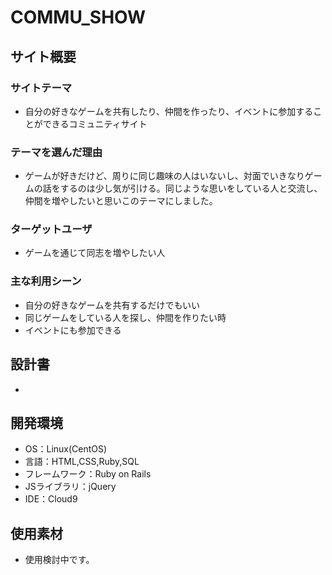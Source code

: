 # COMMU_SHOW

## サイト概要
### サイトテーマ
* 自分の好きなゲームを共有したり、仲間を作ったり、イベントに参加することができるコミュニティサイト

### テーマを選んだ理由
* ゲームが好きだけど、周りに同じ趣味の人はいないし、対面でいきなりゲームの話をするのは少し気が引ける。同じような思いをしている人と交流し、仲間を増やしたいと思いこのテーマにしました。

### ターゲットユーザ
* ゲームを通じて同志を増やしたい人

### 主な利用シーン
* 自分の好きなゲームを共有するだけでもいい
* 同じゲームをしている人を探し、仲間を作りたい時
* イベントにも参加できる

## 設計書
* 

## 開発環境
* OS：Linux(CentOS)
* 言語：HTML,CSS,Ruby,SQL
* フレームワーク：Ruby on Rails
* JSライブラリ：jQuery
* IDE：Cloud9

## 使用素材
* 使用検討中です。